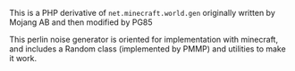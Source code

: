 This is a PHP derivative of ``net.minecraft.world.gen`` originally written by Mojang AB and then modified by PG85

This perlin noise generator is oriented for implementation with minecraft, and includes a Random class (implemented by PMMP) and utilities to make it work.